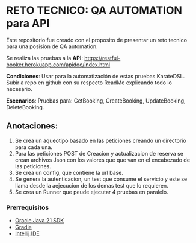 # RETO TECNICO: QA AUTOMATION para API

Este repositorio fue creado con el proposito de presentar un reto tecnico para
una posision de QA automation.

Se realiza las pruebas a la **API**: https://restful-booker.herokuapp.com/apidoc/index.html

**Condiciones**: Usar para la automatización de estas pruebas KarateDSL. Subir a repo en github con su
respecto ReadMe explicando todo lo necesario.

**Escenarios**: Pruebas para: GetBooking, CreateBooking, UpdateBooking, DeleteBooking.

## Anotaciones:
1. Se crea un aqueotipo basado en las peticiones creando un directorio para cada una.
2. Para las peticiones POST de Creacion y actualizacion de reserva se crean archivos Json con los valores que que van en el encabezado de las peticiones.
3. Se crea un config, que contiene la url base.
4. Se genera la autenticacion, un test que consume el servicio y este se llama desde la aejecucion de los demas test que lo requieren.
5. Se crea un Runner que peude ejecutar 4 pruebas en paralelo.

### Prerrequisitos

* [Oracle Java 21 SDK](https://java.oracle.com)
* [Gradle](https://gradle.org/)
* [Intellij IDE](http://www.jetbrains.com)
